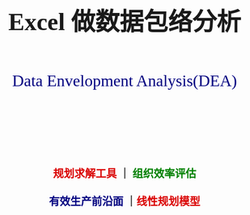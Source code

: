 <br>
<br>
<br>
<br>
<br>
<br>
<br>
<br>
<center><b><font size = 100 face = "楷体_GB2312"></font><font size = 50 face = "Times New Roman">Excel</font><font size = 100 face = "楷体_GB2312"> 做数据包络分析</font></b></center>
<br>
<br>
<br>
<br>
<center><font face = "Times New Roman" size = 6 color = Navy>Data Envelopment Analysis(DEA)</font></center>
<br>
<br>
<br>
<br>
<br>
<br>
<br>
<center><h2><font color = "DarkPink" >规划求解工具</font> ｜ <font color = "Green" >组织效率评估</font><br><br><font color = "Navy">有效生产前沿面</font> ｜<font color = Darkpink>线性规划模型</font></h2></center>
<br>
<br>
<br>
<br>
<br>
<br>
<br>
<br>
<br>
<br>
<br>
<br>
<br>

